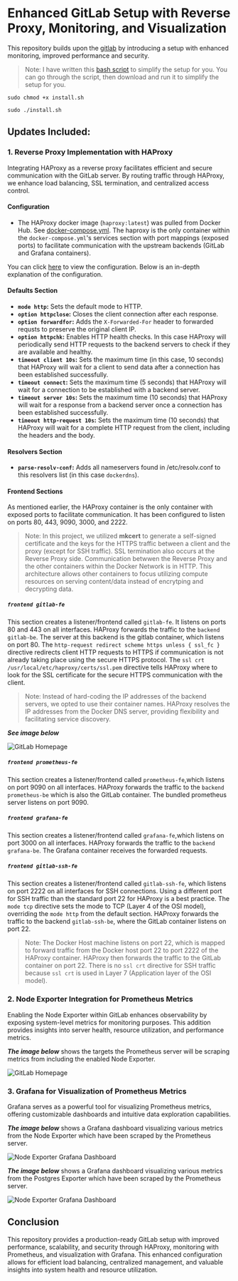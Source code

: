 # Enhanced GitLab Setup with Reverse Proxy, Monitoring, and Visualization

This repository builds upon the [gitlab](https://github.com/AttaKenn/gitlab) by introducing a setup with enhanced monitoring, improved performance and security.

> Note: I have written this [bash script](./install.sh) to simplify the setup for you. You can go through the script, then download and run it to simplify the setup for you.

```sudo chmod +x install.sh```

```sudo ./install.sh```

## Updates Included:

### 1. Reverse Proxy Implementation with HAProxy

Integrating HAProxy as a reverse proxy facilitates efficient and secure communication with the GitLab server. By routing traffic through HAProxy, we enhance load balancing, SSL termination, and centralized access control.

#### Configuration

- The HAProxy docker image (```haproxy:latest```) was pulled from Docker Hub. See [docker-compose.yml](./docker-compose.yml). The haproxy is the only container within the ```docker-compose.yml```'s services section with port mappings (exposed ports) to facilitate communication with the upstream backends (GitLab and Grafana containers).

You can click [here](./haproxy/haproxy.cfg) to view the configuration. Below is an in-depth explanation of the configuration.

#### Defaults Section

- **```mode http```:** Sets the default mode to HTTP.
- **```option httpclose```:** Closes the client connection after each response.
- **```option forwardfor```:** Adds the ````X-Forwarded-For```` header to forwarded requsts to preserve the original client IP.
- **```option httpchk```:** Enables HTTP health checks. In this case HAProxy will periodically send HTTP requests to the backend servers to check if they are available and healthy.
- **```timeout client 10s```:** Sets the maximum time (in this case, 10 seconds) that HAProxy will wait for a client to send data after a connection has been established successfully.
- **```timeout connect```:** Sets the maximum time (5 seconds) that HAProxy will wait for a connection to be established with a backend server.
- **```timeout server 10s```:** Sets the maximum time (10 seconds) that HAProxy will wait for a response from a backend server once a connection has been established successfully.
- **```timeout http-request 10s```:** Sets the maximum time (10 seconds) that HAProxy will wait for a complete HTTP request from the client, including the headers and the body.

#### Resolvers Section

- **```parse-resolv-conf```:** Adds all nameservers found in /etc/resolv.conf to this resolvers list (in this case ```dockerdns```).

#### Frontend Sections

As mentioned earlier, the HAProxy container is the only container with exposed ports to facilitate communication.
It has been configured to listen on ports 80, 443, 9090, 3000, and 2222.

> Note: In this project, we utilized **mkcert** to generate a self-signed certificate and the keys for the HTTPS traffic between a client and the proxy (except for SSH traffic). SSL termination also occurs at the Reverse Proxy side. Communication betwwen the Reverse Proxy and the other containers within the Docker Network is in HTTP. This architecture allows other containers to focus utilizing compute resources on serving content/data instead of encrytping and decrypting data.

##### ```frontend gitlab-fe```

This section creates a listener/frontend called ```gitlab-fe```. It listens on ports 80 and 443 on all interfaces. HAProxy forwards the traffic to the ```backend gitlab-be```. The server at this backend is the gitlab container, which listens on port 80.
The ```http-request redirect scheme https unless { ssl_fc }``` directive redirects client HTTP requests to HTTPS if communication is not already taking place using the secure HTTPS protocol.
The ```ssl crt /usr/local/etc/haproxy/certs/ssl.pem``` directive tells HAProxy where to look for the SSL certificate for the secure HTTPS communication with the client.

> Note: Instead of hard-coding the IP addresses of the backend servers, we opted to use their container names. HAProxy resolves the IP addresses from the Docker DNS server, providing flexibility and facilitating service discovery.

***See image below***

![GitLab Homepage](./MD%20images/GitLab-1.png)

##### ```frontend prometheus-fe```

This section creates a listener/frontend called ```prometheus-fe```,which listens on port 9090 on all interfaces. HAProxy forwards the traffic to the ```backend prometheus-be``` which is also the GitLab container. The bundled prometheus server listens on port 9090.

##### ```frontend grafana-fe```

This section creates a listener/frontend called ```grafana-fe```,which listens on port 3000 on all interfaces. HAProxy forwards the traffic to the ```backend grafana-be```. The Grafana container receives the forwarded requests.

##### ```frontend gitlab-ssh-fe```

This section creates a listener/frontend called ```gitlab-ssh-fe```, which listens on port 2222 on all interfaces for SSH connections. Using a different port for SSH traffic than the standard port 22 for HAProxy is a best practice. The ```mode tcp``` directive sets the mode to TCP (Layer 4 of the OSI model), overriding the ```mode http``` from the default section. HAProxy forwards the traffic to the backend ```gitlab-ssh-be```, where the GitLab container listens on port 22.

> Note: The Docker Host machine listens on port 22, which is mapped to forward traffic from the Docker host port 22 to port 2222 of the HAProxy container. HAProxy then forwards the traffic to the GitLab container on port 22. There is no ```ssl crt``` directive for SSH traffic because ```ssl crt``` is used in Layer 7 (Application layer of the OSI model).

### 2. Node Exporter Integration for Prometheus Metrics

Enabling the Node Exporter within GitLab enhances observability by exposing system-level metrics for monitoring purposes. This addition provides insights into server health, resource utilization, and performance metrics.

***The image below*** shows the targets the Prometheus server will be scraping metrics from including the enabled Node Exporter.

![GitLab Homepage](./MD%20images/GitLab-2.png)

### 3. Grafana for Visualization of Prometheus Metrics

Grafana serves as a powerful tool for visualizing Prometheus metrics, offering customizable dashboards and intuitive data exploration capabilities.

***The image below*** shows a Grafana dashboard visualizing various metrics from the Node Exporter which have been scraped by the Prometheus server.

![Node Exporter Grafana Dashboard](./MD%20images/GitLab-3.png)

***The image below*** shows a Grafana dashboard visualizing various metrics from the Postgres Exporter which have been scraped by the Prometheus server.

![Node Exporter Grafana Dashboard](./MD%20images/GitLab-4.png)

## Conclusion

This repository provides a production-ready GitLab setup with improved performance, scalability, and security through HAProxy, monitoring with Prometheus, and visualization with Grafana. This enhanced configuration allows for efficient load balancing, centralized management, and valuable insights into system health and resource utilization.